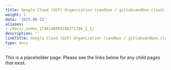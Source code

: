 ```yaml
---
title: Google Cloud (GCP) Organization (sandbox / gitlabsandbox.cloud)
weight: 2
date: '2025-06-12'
aliases:
- /docs/_index_1748146058190371788_1_1/
description: ''
linkTitle: Google Cloud (GCP) Organization (sandbox / gitlabsandbox.cloud)
type: docs
---
```


This is a placeholder page. Please see the links below for any child pages that exist.
